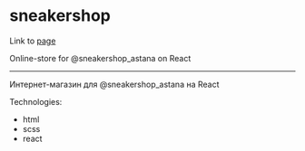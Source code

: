 # sneakershop

Link to [page](https://maybetomorrowow.github.io/sneakershop/)

Online-store for @sneakershop_astana on React

---

Интернет-магазин для @sneakershop_astana на React

Technologies:
- html
- scss
- react

